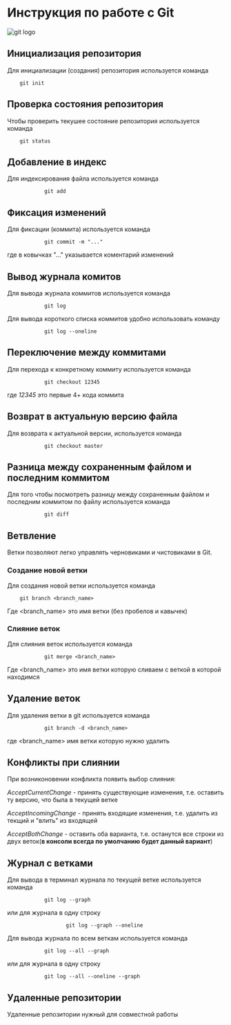 # **Инструкция по работе с Git**

![git logo](https://avatars.mds.yandex.net/i?id=5f81433200ce52b5a2cd801c812c5adb-4865933-images-thumbs&n=13)

## Инициализация репозитория

Для инициализации (создания) репозитория используется команда

        git init
        
## Проверка состояния репозитория

Чтобы проверить текушее состояние репозитория используется команда 

        git status
## Добавление в индекс

Для индексирования файла используется команда

                git add
## Фиксация изменений

Для фиксации (коммита) используется команда

                git commit -m "..."

где в ковычках "..." указывается коментарий изменений

## Вывод журнала комитов

Для вывода журнала коммитов используется команда 

                git log


 Для вывода короткого списка коммитов удобно использовать команду

                git log --oneline
 
## Переключение между коммитами

Для перехода к конкретному коммиту используется команда

                git checkout 12345

где *12345* это первые 4+ кода коммита

## Возврат в актуальную версию файла

Для возврата к актуальной версии, используется команда 

                git checkout master


## Разница между сохраненным файлом и последним коммитом
Для того чтобы посмотреть разницу между сохраненным файлом и последним коммитом по файлу используется команда

                git diff

## Ветвление

Ветки позволяют легко управлять черновиками и чистовиками в Git. 

### Создание новой ветки

Для создания новой ветки используется команда 

        git branch <branch_name>

Где <branch_name> это имя ветки (без пробелов и кавычек)

### Слияние веток


Для слияния веток используется команда

                git merge <branch_name>

Где <branch_name> это имя ветки которую сливаем с веткой в которой находимся

## Удаление веток
        
Для удаления ветки в git используется команда

                git branch -d <branch_name>

где <branch_name> имя ветки которую нужно удалить

## Конфликты при слиянии
При возниконовении конфликта появить выбор слияния:

*AcceptCurrentChange* - принять существующие изменения, т.е. оставить ту версию, что была в текущей ветке

*AcceptIncomingChange* - принять входящие изменения, т.е. удалить из текщий и "влить" из входящей

*AcceptBothChange* - оставить оба варианта, т.е. останутся все строки из двух веток(**в консоли всегда по умолчанию будет данный вариант**)

## Журнал с ветками

Для вывода в терминал журнала по текущей ветке используется команда

                git log --graph

или для журнала в одну строку

                       git log --graph --oneline



Для вывода журнала по всем веткам используется команда

                git log --all --graph
или для журнала в одну строку

                git log --all --oneline --graph

## Удаленные репозитории
Удаленные репозитории нужный для совместной работы
  

  
